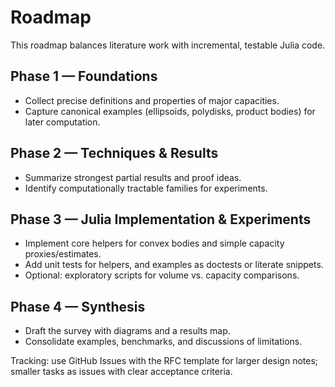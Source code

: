 # Roadmap

This roadmap balances literature work with incremental, testable Julia code.

## Phase 1 — Foundations
- Collect precise definitions and properties of major capacities.
- Capture canonical examples (ellipsoids, polydisks, product bodies) for later computation.

## Phase 2 — Techniques & Results
- Summarize strongest partial results and proof ideas.
- Identify computationally tractable families for experiments.

## Phase 3 — Julia Implementation & Experiments
- Implement core helpers for convex bodies and simple capacity proxies/estimates.
- Add unit tests for helpers, and examples as doctests or literate snippets.
- Optional: exploratory scripts for volume vs. capacity comparisons.

## Phase 4 — Synthesis
- Draft the survey with diagrams and a results map.
- Consolidate examples, benchmarks, and discussions of limitations.

Tracking: use GitHub Issues with the RFC template for larger design notes; smaller tasks as issues with clear acceptance criteria.
